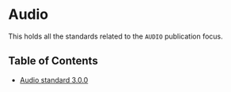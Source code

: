 # Audio

This holds all the standards related to the `AUDIO` publication focus.

## Table of Contents

- [Audio standard 3.0.0](./3.0.0/README.md)
